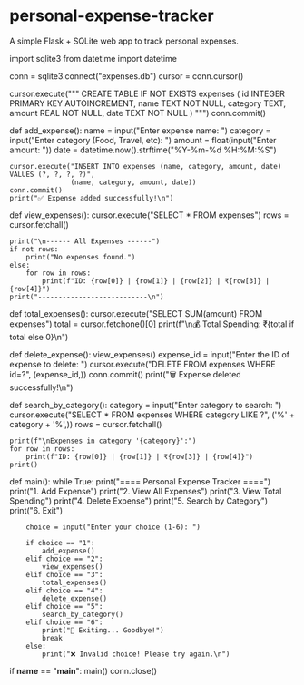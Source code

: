 # personal-expense-tracker
A simple Flask + SQLite web app to track personal expenses.



import sqlite3
from datetime import datetime

conn = sqlite3.connect("expenses.db")
cursor = conn.cursor()

cursor.execute("""
CREATE TABLE IF NOT EXISTS expenses (
    id INTEGER PRIMARY KEY AUTOINCREMENT,
    name TEXT NOT NULL,
    category TEXT,
    amount REAL NOT NULL,
    date TEXT NOT NULL
)
""")
conn.commit()

def add_expense():
    name = input("Enter expense name: ")
    category = input("Enter category (Food, Travel, etc): ")
    amount = float(input("Enter amount: "))
    date = datetime.now().strftime("%Y-%m-%d %H:%M:%S")

    cursor.execute("INSERT INTO expenses (name, category, amount, date) VALUES (?, ?, ?, ?)",
                   (name, category, amount, date))
    conn.commit()
    print("✅ Expense added successfully!\n")


def view_expenses():
    cursor.execute("SELECT * FROM expenses")
    rows = cursor.fetchall()

    print("\n------ All Expenses ------")
    if not rows:
        print("No expenses found.")
    else:
        for row in rows:
            print(f"ID: {row[0]} | {row[1]} | {row[2]} | ₹{row[3]} | {row[4]}")
    print("---------------------------\n")


def total_expenses():
    cursor.execute("SELECT SUM(amount) FROM expenses")
    total = cursor.fetchone()[0]
    print(f"\n💰 Total Spending: ₹{total if total else 0}\n")


def delete_expense():
    view_expenses()
    expense_id = input("Enter the ID of expense to delete: ")
    cursor.execute("DELETE FROM expenses WHERE id=?", (expense_id,))
    conn.commit()
    print("🗑️ Expense deleted successfully!\n")


def search_by_category():
    category = input("Enter category to search: ")
    cursor.execute("SELECT * FROM expenses WHERE category LIKE ?", ('%' + category + '%',))
    rows = cursor.fetchall()

    print(f"\nExpenses in category '{category}':")
    for row in rows:
        print(f"ID: {row[0]} | {row[1]} | ₹{row[3]} | {row[4]}")
    print()

def main():
    while True:
        print("==== Personal Expense Tracker ====")
        print("1. Add Expense")
        print("2. View All Expenses")
        print("3. View Total Spending")
        print("4. Delete Expense")
        print("5. Search by Category")
        print("6. Exit")

        choice = input("Enter your choice (1-6): ")

        if choice == "1":
            add_expense()
        elif choice == "2":
            view_expenses()
        elif choice == "3":
            total_expenses()
        elif choice == "4":
            delete_expense()
        elif choice == "5":
            search_by_category()
        elif choice == "6":
            print("👋 Exiting... Goodbye!")
            break
        else:
            print("❌ Invalid choice! Please try again.\n")


if __name__ == "__main__":
    main()
    conn.close()
